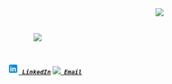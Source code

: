 <img align="right" src="https://visitor-badge.laobi.icu/badge?page_id=PriyanshGoel21.PriyanshGoel21">

<h1 align="center">
  <a href="https://git.io/typing-svg">
    <img src="https://readme-typing-svg.herokuapp.com/?lines=Hello,+There!+👋;This+is+Priyansh+...&center=true&size=30">
  </a>
</h1>

<h5 align="center">
  <code>
    <a href="https://www.linkedin.com/in/priyansh-goel-4b87a4230/" title="LinkedIn Profile"><img width="22" src="images/linkedin.svg"> LinkedIn</a></code>
  <code><a href="mailto:priyanshgoel05@gmail.com" title="Email"><img width="22" src="images/email.svg"> Email</a></code>
</h5>
